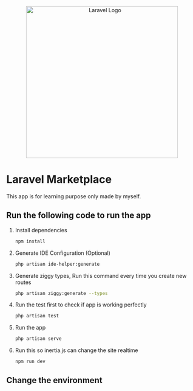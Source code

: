 <p align="center"><a href="https://laravel.com" target="_blank"><img src="https://raw.githubusercontent.com/laravel/art/master/logo-lockup/5%20SVG/2%20CMYK/1%20Full%20Color/laravel-logolockup-cmyk-red.svg" width="400" alt="Laravel Logo"></a></p>

# Laravel Marketplace

This app is for learning purpose only made by myself.

## Run the following code to run the app

1. Install dependencies

    ```sh
    npm install
    ```

2. Generate IDE Configuration (Optional)

    ```sh
    php artisan ide-helper:generate
    ```

3. Generate ziggy types, Run this command every time you create new routes

    ```sh
    php artisan ziggy:generate --types
    ```

4. Run the test first to check if app is working perfectly

    ```sh
    php artisan test
    ```

5. Run the app

    ```sh
    php artisan serve
    ```

6. Run this so inertia.js can change the site realtime
    ```sh
    npm run dev
    ```

## Change the environment

